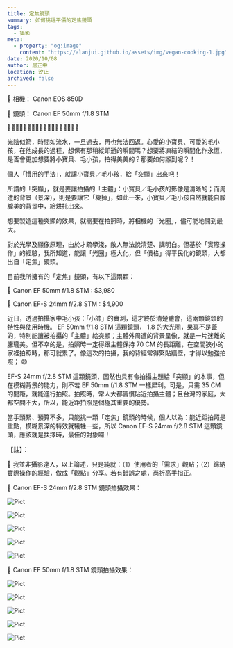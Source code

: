 ```yaml
---
title: 定焦鏡頭 
summary: 如何挑選平價的定焦鏡頭
tags:
  - 攝影
meta:
  - property: "og:image"
    content: "https://alanjui.github.io/assets/img/vegan-cooking-1.jpg"
date: 2020/10/08
author: 居正中
location: 汐止
archived: false
---
```


🍎  相機： Canon EOS 850D

🍎  鏡頭： Canon EF 50mm f/1.8 STM

🌿🌿🌿🌿🌿🌿🌿🌿🌿🌿🌿🌿🌿🌿🌿🌿🌿🌿

光陰似箭，時間如流水，一旦過去，再也無法回返。心愛的小寶貝、可愛的毛小孩，在他成長的過程，想保有那稍縱即逝的瞬間嗎？想要將凍結的瞬間化作永恆，是否會更加想要將小寶貝、毛小孩，拍得美美的？那要如何辦到呢？！

個人「慣用的手法」，就讓小寶貝／毛小孩，給「突顯」出來吧！

所謂的「突顯」，就是要讓拍攝的「主體」：小寶貝／毛小孩的影像是清晰的；而周遭的背景（景深），則是要讓它「糊掉」，如此一來，小寶貝／毛小孩自然就能自朦朧美的背景中，給烘托出來。

想要製造這種突顯的效果，就需要在拍照時，將相機的「光圈」，儘可能地開到最大。

對於光學及顯像原理，由於才疏學淺，敞人無法說清楚、講明白。但基於「實際操作」的經驗，我所知道，能讓「光圈」極大化，但「價格」得平民化的鏡頭，大都出自「定焦」鏡頭。

目前我所擁有的「定焦」鏡頭，有以下這兩顆：

 🍎  Canon EF     50mm f/1.8 STM : $3,980

 🍎  Canon EF-S 24mm f/2.8 STM : $4,900

近日，透過拍攝家中毛小孩：「小帥」的實測，這才終於清楚體會，這兩顆鏡頭的特性與使用時機。 
EF 50mm f/1.8 STM 這顆鏡頭， 1.8 的大光圈，果真不是蓋的，特別能讓被拍攝的「主體」給突顯；主體外周遭的背景呈像，就是一片迷離的朦瓏美。但不幸的是，拍照時一定得跟主體保持 70 CM 的長距離，在空間狹小的家裡拍照時，那可就累了。像這次的拍攝，我的背經常得緊貼牆壁，才得以勉強拍照；  😅

EF-S 24mm f/2.8 STM 這顆鏡頭，固然也具有令拍攝主題給「突顯」的本事，但在模糊背景的能力，則不若 EF 50mm f/1.8 STM  一樣犀利。可是，只需 35 CM 的間距，就能進行拍照。拍照時，常人大都習慣貼近拍攝主體；且台灣的家庭，大都空間不大，所以，能近距拍照是個極其重要的優勢。

當手頭緊、預算不多，只能挑一顆「定焦」鏡頭的時候，個人以為：能近距拍照是重點，模糊景深的特效就犧牲一些，所以 Canon EF-S 24mm f/2.8 STM 這顆鏡頭，應該就是抉擇時，最佳的對象囉！ 

【註】： 

🍎   我並非攝影達人，以上論述，只是純就：（1）使用者的「需求」觀點；（2）歸納實際操作的經驗，做成「觀點」分享。若有錯誤之處，尚祈高手指正。

🍎   Canon EF-S 24mm f/2.8 STM 鏡頭拍攝效果：

![Pict](~@picts/2020-10-08-6.jpg)

![Pict](~@picts/2020-10-08-7.jpg)

![Pict](~@picts/2020-10-08-8.jpg)

![Pict](~@picts/2020-10-08-9.jpg)

![Pict](~@picts/2020-10-08-10.jpg)

🍎   Canon EF 50mm f/1.8 STM 鏡頭拍攝效果：

![Pict](~@picts/2020-10-08-1.jpg)

![Pict](~@picts/2020-10-08-2.jpg)

![Pict](~@picts/2020-10-08-3.jpg)

![Pict](~@picts/2020-10-08-4.jpg)

![Pict](~@picts/2020-10-08-5.jpg)